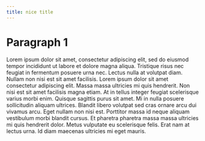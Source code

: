 ```yaml
---
title: nice title
---
```


# Paragraph 1

Lorem ipsum dolor sit amet, consectetur adipiscing elit, sed do eiusmod tempor incididunt ut labore et dolore magna aliqua. Tristique risus nec feugiat in fermentum posuere urna nec. Lectus nulla at volutpat diam. Nullam non nisi est sit amet facilisis. Lorem ipsum dolor sit amet consectetur adipiscing elit. Massa massa ultricies mi quis hendrerit. Non nisi est sit amet facilisis magna etiam. At in tellus integer feugiat scelerisque varius morbi enim. Quisque sagittis purus sit amet. Mi in nulla posuere sollicitudin aliquam ultrices. Blandit libero volutpat sed cras ornare arcu dui vivamus arcu. Eget nullam non nisi est. Porttitor massa id neque aliquam vestibulum morbi blandit cursus. Et pharetra pharetra massa massa ultricies mi quis hendrerit dolor. Metus vulputate eu scelerisque felis. Erat nam at lectus urna. Id diam maecenas ultricies mi eget mauris.
